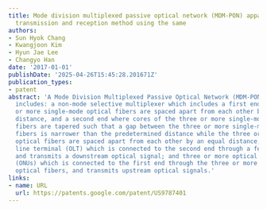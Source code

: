 ```yaml
---
title: Mode division multiplexed passive optical network (MDM-PON) apparatus, and
  transmission and reception method using the same
authors:
- Sun Hyok Chang
- Kwangjoon Kim
- Hyun Jae Lee
- Changyo Han
date: '2017-01-01'
publishDate: '2025-04-26T15:45:28.201671Z'
publication_types:
- patent
abstract: 'A Mode Division Multiplexed Passive Optical Network (MDM-PON) apparatus
  includes: a non-mode selective multiplexer which includes a first end where three
  or more single-mode optical fibers are spaced apart from each other by a predetermined
  distance, and a second end where cores of the three or more single-mode optical
  fibers are tapered such that a gap between the three or more single-mode optical
  fibers is narrower than the predetermined distance while the three or more single-mode
  optical fibers are spaced apart from each other by an equal distance; an optical
  line terminal (OLT) which is connected to the second end through a few-mode fiber,
  and transmits a downstream optical signal; and three or more optical network units
  (ONUs) which is connected to the first end through the three or more single-mode
  optical fibers, and transmits upstream optical signals.'
links:
- name: URL
  url: https://patents.google.com/patent/US9787401
---
```


